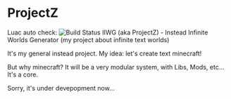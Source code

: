 # ProjectZ
Luac auto check: ![Build Status](https://travis-ci.org/v1993/ProjectZ.svg?branch=master)
IIWG (aka ProjectZ) - Instead Infinite Worlds Generator (my project about infinite text worlds)


It's my general instead project. My idea: let's create text minecraft!

But why minecraft? It will be a very modular system, with Libs, Mods, etc... It's a core.

Sorry, it's under devepopment now...
